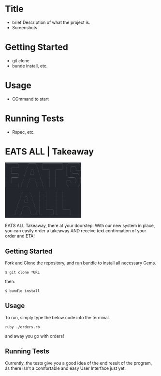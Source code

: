 # Title
- brief Description of what the project is.
- Screenshots

# Getting Started
- git clone
- bunde install, etc.

# Usage
- COmmand to start

# Running Tests
- Rspec, etc.


# EATS ALL | Takeaway

<img src="logo.png" width="50%">

EATS ALL Takeaway, there at your doorstep.
With our new system in place, you can easily order a takeaway AND receive text confirmation of your order and ETA!

## Getting Started

Fork and Clone the repository, and run bundle to install all necessary Gems.
```shell
$ git clone *URL
```
then:
```shell
$ bundle install
```

## Usage

To run, simply type the below code into the terminal.
```shell
ruby ./orders.rb
```
and away you go with orders!

## Running Tests

Currently, the tests give you a good idea of the end result of the program, as there isn't a comfortable and easy User Interface just yet.
